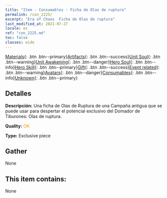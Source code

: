 ```yaml
---
title: "Item - Consumables - Ficha de Olas de ruptura"
permalink: /con_2225/
excerpt: "Era of Chaos  Ficha de Olas de ruptura"
last_modified_at: 2021-07-27
locale: es
ref: "con_2225.md"
toc: false
classes: wide
---
```

 [Materials](/ItemsES/){: .btn .btn--primary}[Artifacts](/ItemsES/Artifacts/){: .btn .btn--success}[Unit Soul](/ItemsES/UnitSoul/){: .btn .btn--warning}[Unit Awakening](/ItemsES/UnitAwakening/){: .btn .btn--danger}[Hero Soul](/ItemsES/HeroSoul/){: .btn .btn--info}[Hero Skill](/ItemsES/HeroSkill/){: .btn .btn--primary}[Gift](/ItemsES/Gift/){: .btn .btn--success}[Event related](/ItemsES/Events/){: .btn .btn--warning}[Avatars](/ItemsES/Avatars/){: .btn .btn--danger}[Consumables](/ItemsES/Consumables/){: .btn .btn--info}[Unknown](/ItemsES/Unknown/){: .btn .btn--primary}

## Detalles
 **Descripción:** Una ficha de Olas de Ruptura de una Campaña antigua que se puede usar para despertar el potencial exclusivo del Domador de Tiburones: Olas de ruptura.

 **Quality:** <span style="color: #FF8C00">OK</span>

 **Type:** Exclusive piece

## Gather

  None

## This item contains:

  None

